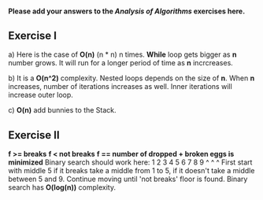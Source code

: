 #### Please add your answers to the ***Analysis of  Algorithms*** exercises here.

## Exercise I

a) Here is the case of **O(n)** (n * n) n times. **While** loop gets bigger as **n** number grows. It will run for a longer period of time as **n** incrcreases.


b) It is a **O(n^2)** complexity. Nested loops depends on the size of **n**. When **n** increases, number of iterations increases as well. Inner iterations will increase outer loop.


c) **O(n)** add bunnies to the Stack.

## Exercise II


**f >= breaks**
**f < not breaks**
**f == number of dropped + broken eggs is minimized**
Binary search should work here:
1 2 3 4 5 6 7 8 9
^       ^       ^
First start with middle 5 if it breaks take a middle from 1 to 5, if it doesn't take a middle between 5 and 9. Continue moving until 'not breaks' floor is found. Binary search has **O(log(n))** complexity.
